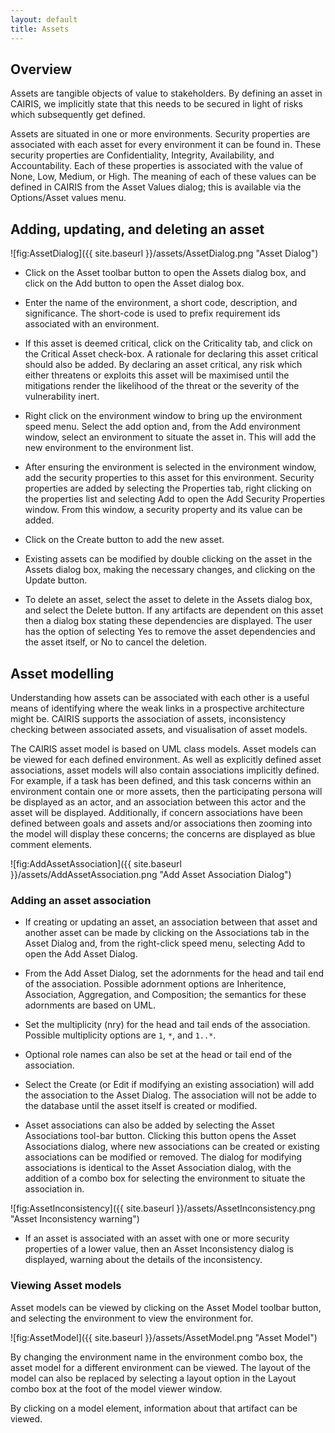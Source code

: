 ```yaml
---
layout: default
title: Assets
---
```



## Overview ##

Assets are tangible objects of value to stakeholders.  By defining an asset in CAIRIS, we implicitly state that this needs to be secured in light of risks which subsequently get defined.

Assets are situated in one or more environments.  Security properties are associated with each asset for every environment it can be found in.  These security properties are Confidentiality, Integrity, Availability, and Accountability.  Each of these properties is associated with the value of None, Low, Medium, or High.  The meaning of each of these values can be defined in CAIRIS from the Asset Values dialog; this is available via the Options/Asset values menu.

## Adding, updating, and deleting an asset ##

![fig:AssetDialog]({{ site.baseurl }}/assets/AssetDialog.png "Asset Dialog")

* Click on the Asset toolbar button to open the Assets dialog box, and click on the Add button to open the Asset dialog box.

* Enter the name of the environment, a short code, description, and significance.  The short-code is used to prefix requirement ids associated with an environment.

* If this asset is deemed critical, click on the Criticality tab, and click on the Critical Asset check-box.  A rationale for declaring this asset critical should also be added.  By declaring an asset critical, any risk which either threatens or exploits this asset will be maximised until the mitigations render the likelihood of the threat or the severity of the vulnerability inert.

* Right click on the environment window to bring up the environment speed menu.  Select the add option and, from the Add environment window, select an environment to situate the asset in.  This will add the new environment to the environment list.

* After ensuring the environment is selected in the environment window, add the security properties to this asset for this environment.  Security properties are added by selecting the Properties tab, right clicking on the properties list and selecting Add to open the Add Security Properties window.  From this window, a security property and its value can be added.

* Click on the Create button to add the new asset.

* Existing assets can be modified by double clicking on the asset in the Assets dialog box, making the necessary changes, and clicking on the Update button.

* To delete an asset, select the asset to delete in the Assets dialog box, and select the Delete button.  If any artifacts are dependent on this asset then a dialog box stating these dependencies are displayed.  The user has the option of selecting Yes to remove the asset dependencies and the asset itself, or No to cancel the deletion.


## Asset modelling ##

Understanding how assets can be associated with each other is a useful means of identifying where the weak links in a prospective architecture might be.  CAIRIS supports the association of assets, inconsistency checking between associated assets, and visualisation of asset models.

The CAIRIS asset model is based on UML class models.  Asset models can be viewed for each defined environment.  As well as explicitly defined asset associations, asset models will also contain associations implicitly defined.  For example, if a task has been defined, and this task concerns within an environment contain one or more assets, then the participating persona will be displayed as an actor, and an association between this actor and the asset will be displayed.  Additionally, if concern associations have been defined between goals and assets and/or associations then zooming into the model will display these concerns; the concerns are displayed as blue comment elements.

![fig:AddAssetAssociation]({{ site.baseurl }}/assets/AddAssetAssociation.png "Add Asset Association Dialog")

### Adding an asset association ###

* If creating or updating an asset, an association between that asset and another asset can be made by clicking on the Associations tab in the Asset Dialog and, from the right-click speed menu, selecting Add to open the Add Asset Dialog.

* From the Add Asset Dialog, set the adornments for the head and tail end of the association.  Possible adornment options are Inheritence, Association, Aggregation, and Composition; the semantics for these adornments are based on UML.

* Set the multiplicity (nry) for the head and tail ends of the association.  Possible multiplicity options are `1`, `*`, and `1..*`.

* Optional role names can also be set at the head or tail end of the association.

* Select the Create (or Edit if modifying an existing association) will add the association to the Asset Dialog.  The association will not be adde to the database until the asset itself is created or modified.

* Asset associations can also be added by selecting the Asset Associations tool-bar button.  Clicking this button opens the Asset Associations dialog, where new associations can be created or existing associations can be modified or removed.  The dialog for modifying associations is identical to the Asset Association dialog, with the addition of a combo box for selecting the environment to situate the association in.

![fig:AssetInconsistency]({{ site.baseurl }}/assets/AssetInconsistency.png "Asset Inconsistency warning")

* If an asset is associated with an asset with one or more security properties of a lower value, then an Asset Inconsistency dialog is displayed, warning about the details of the inconsistency.


### Viewing Asset models ###

Asset models can be viewed by clicking on the Asset Model toolbar button, and selecting the environment to view the environment for.

![fig:AssetModel]({{ site.baseurl }}/assets/AssetModel.png "Asset Model")

By changing the environment name in the environment combo box, the asset model for a different environment can be viewed.  The layout of the model can also be replaced by selecting a layout option in the Layout combo box at the foot of the model viewer window.

By clicking on a model element, information about that artifact can be viewed.
